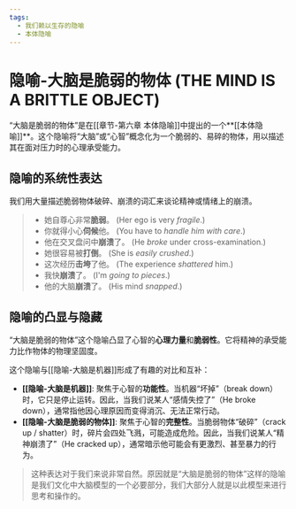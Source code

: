 ```yaml
---
tags:
  - 我们赖以生存的隐喻
  - 本体隐喻
---
```


# 隐喻-大脑是脆弱的物体 (THE MIND IS A BRITTLE OBJECT)

“大脑是脆弱的物体”是在[[章节-第六章 本体隐喻]]中提出的一个**[[本体隐喻]]**。这个隐喻将“大脑”或“心智”概念化为一个脆弱的、易碎的物体，用以描述其在面对压力时的心理承受能力。

## 隐喻的系统性表达

我们用大量描述脆弱物体破碎、崩溃的词汇来谈论精神或情绪上的崩溃。

> - 她自尊心非常**脆弱**。 (Her ego is very _fragile_.)
> - 你就得小心**伺候**他。 (You have to _handle him with care_.)
> - 他在交叉盘问中**崩溃**了。 (He _broke_ under cross-examination.)
> - 她很容易被**打倒**。 (She is _easily crushed_.)
> - 这次经历**击垮**了他。 (The experience _shattered_ him.)
> - 我快**崩溃**了。 (I'm _going to pieces_.)
> - 他的大脑**崩溃**了。 (His mind _snapped_.)

## 隐喻的凸显与隐藏

“大脑是脆弱的物体”这个隐喻凸显了心智的**心理力量**和**脆弱性**。它将精神的承受能力比作物体的物理坚固度。

这个隐喻与[[隐喻-大脑是机器]]形成了有趣的对比和互补：
-   **[[隐喻-大脑是机器]]**: 聚焦于心智的**功能性**。当机器“坏掉”（break down）时，它只是停止运转。因此，当我们说某人“感情失控了”（He broke down），通常指他因心理原因而变得消沉、无法正常行动。
-   **[[隐喻-大脑是脆弱的物体]]**: 聚焦于心智的**完整性**。当脆弱物体“破碎”（crack up / shatter）时，碎片会四处飞溅，可能造成危险。因此，当我们说某人“精神崩溃了”（He cracked up），通常暗示他可能会有更激烈、甚至暴力的行为。

> 这种表达对于我们来说非常自然。原因就是“大脑是脆弱的物体”这样的隐喻是我们文化中大脑模型的一个必要部分，我们大部分人就是以此模型来进行思考和操作的。